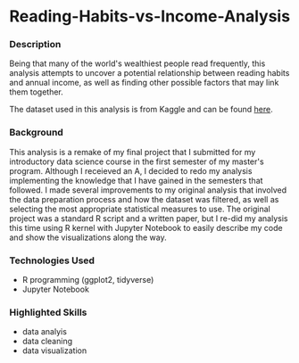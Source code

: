 # Reading-Habits-vs-Income-Analysis

### Description
Being that many of the world's wealthiest people read frequently, this analysis attempts to uncover a potential relationship between reading habits and annual income, as well as finding other possible factors that may link them together.

The dataset used in this analysis is from Kaggle and can be found [here](https://www.kaggle.com/datasets/vipulgote4/reading-habit-dataset?datasetId=856212&sortBy=dateRun&tab=bookmarked%21%5Bimage.png%5D%28attachment%3Aimage.png%29).

### Background
This analysis is a remake of my final project that I submitted for my introductory data science course in the first semester of my master's program. Although I receieved an A, I decided to redo my analysis implementing the knowledge that I have gained in the semesters that followed. I made several improvements to my original analysis that involved the data preparation process and how the dataset was filtered, as well as selecting the most appropriate statistical measures to use. The original project was a standard R script and a written paper, but I re-did my analysis this time using R kernel with Jupyter Notebook to easily describe my code and show the visualizations along the way.

### Technologies Used
- R programming (ggplot2, tidyverse)
- Jupyter Notebook

### Highlighted Skills
- data analyis
- data cleaning
- data visualization
